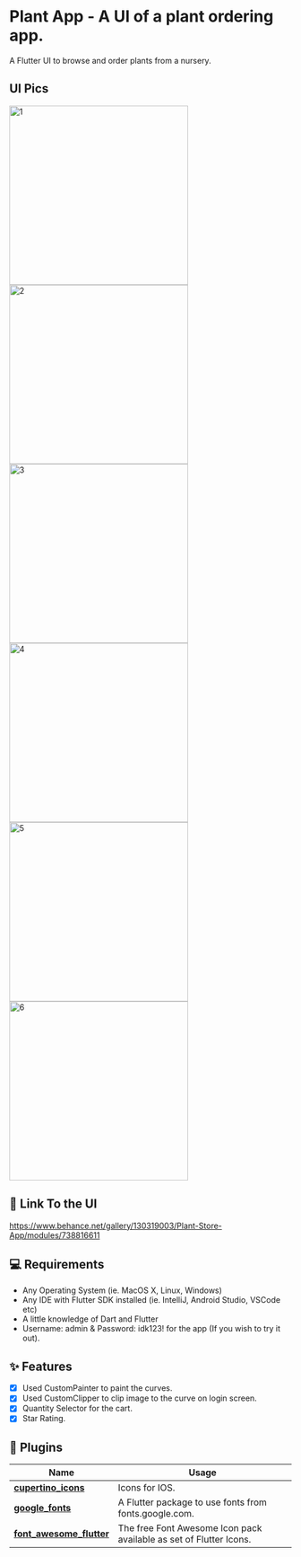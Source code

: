 # Plant App - A UI of a plant ordering app.

A Flutter UI to browse and order plants from a nursery.

## UI Pics


<img width="319" alt="1" src="https://user-images.githubusercontent.com/50573685/208308398-303125fe-a9ca-4ce3-8435-7fc3d3b56f3e.png"> <img width="319" alt="2" src="https://user-images.githubusercontent.com/50573685/208308400-1519597b-8638-4668-ab81-597f997666ff.png"> <img width="319" alt="3" src="https://user-images.githubusercontent.com/50573685/208308403-64f1f379-4a51-4156-8fbc-58f72628041c.png"> <img width="319" alt="4" src="https://user-images.githubusercontent.com/50573685/208308404-36acc66a-c805-45c3-bbef-339e5e019282.png"> <img width="319" alt="5" src="https://user-images.githubusercontent.com/50573685/208308406-4cf54c59-a95e-4931-959e-9c8d0ae93897.png"> <img width="319" alt="6" src="https://user-images.githubusercontent.com/50573685/208308409-28a87a81-3c0a-4d11-8c46-19816d9c1e13.png">

## 🔗 Link To the UI

  https://www.behance.net/gallery/130319003/Plant-Store-App/modules/738816611

## 💻 Requirements

- Any Operating System (ie. MacOS X, Linux, Windows)
- Any IDE with Flutter SDK installed (ie. IntelliJ, Android Studio, VSCode etc)
- A little knowledge of Dart and Flutter
- Username: admin & Password: idk123! for the app (If you wish to try it out).

## ✨ Features

- [x] Used CustomPainter to paint the curves.
- [x] Used CustomClipper to clip image to the curve on login screen.
- [x] Quantity Selector for the cart.
- [x] Star Rating.

## 🔌 Plugins

| Name                                                                      | Usage                                                              |
| ------------------------------------------------------------------------- | ------------------------------------------------------------------ |
| [**cupertino_icons**](https://pub.dev/packages/cupertino_icons)           | Icons for IOS.                                                     |
| [**google_fonts**](https://pub.dev/packages/google_fonts)                 | A Flutter package to use fonts from fonts.google.com.              |
| [**font_awesome_flutter**](https://pub.dev/packages/font_awesome_flutter) | The free Font Awesome Icon pack available as set of Flutter Icons. |

